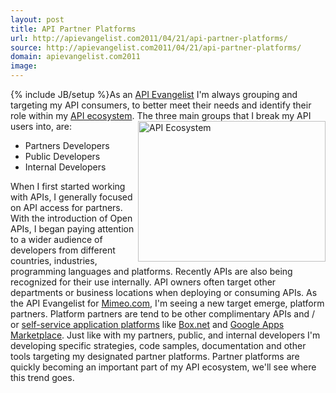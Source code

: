 ```yaml
---
layout: post
title: API Partner Platforms
url: http://apievangelist.com2011/04/21/api-partner-platforms/
source: http://apievangelist.com2011/04/21/api-partner-platforms/
domain: apievangelist.com2011
image: 
---
```

{% include JB/setup %}As an <a title="API Evangelist" href="http://www.apievangelist.com">API Evangelist</a> I'm always grouping and targeting my API consumers, to better meet their needs and identify their role within my <a title="API Ecosystem" href="http://www.apievangelist.com/ecosystem.php">API ecosystem</a>.
The three main groups that I break my API users into, are:<img src="http://chart.apis.google.com/chart?chs=300x225&amp;cht=p3&amp;chd=s:SSMG&amp;chdl=Partner|Public|Inernal|Platform&amp;chdlp=b&amp;chma=1,1,1,1&amp;chtt=API+Ecosystem&amp;chts=000000,14" alt="API Ecosystem" width="300" height="225" align="right" />
<ul>
     <li>Partners Developers
     </li>
     <li>Public Developers
     </li>
     <li>Internal Developers
     </li>
</ul>When I first started working with APIs, I generally focused on API access for partners.
With the introduction of Open APIs, I began paying attention to a wider audience of developers from different countries, industries, programming languages and platforms.
Recently APIs are also being recognized for their use internally. API owners often target other departments or business locations when deploying or consuming APIs.
As the API Evangelist for <a title="Mimeo.com" href="http://www.mimeo.com">Mimeo.com</a>, I'm seeing a new target emerge, platform partners.
Platform partners are tend to be other complimentary APIs and / or <a title="self-service application platforms" href="http://blog.apievangelist.com/2011/04/08/anatomy-of-a-self-service-application-platforms/">self-service application platforms</a> like <a title="Box.net" href="http://blog.apievangelist.com/2011/04/08/box-net-openbox/">Box.net</a> and <a title="Google Apps Marketplace" href="http://blog.apievangelist.com/2011/04/08/google-apps-marketplace/">Google Apps Marketplace</a>.
Just like with my partners, public, and internal developers I'm developing specific strategies, code samples, documentation and other tools targeting my designated partner platforms.
Partner platforms are quickly becoming an important part of my API ecosystem, we'll see where this trend goes.
